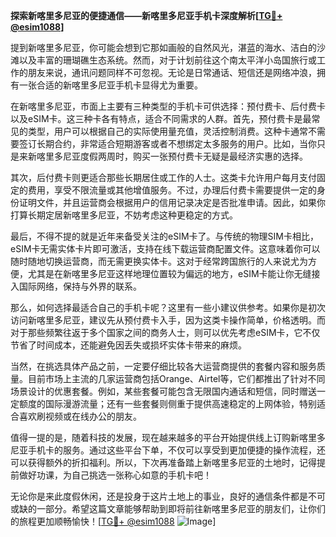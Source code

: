**探索新喀里多尼亚的便捷通信——新喀里多尼亚手机卡深度解析[[TG💪+ @esim1088](https://t.me/s/esim1088)]**

提到新喀里多尼亚，你可能会想到它那如画般的自然风光，湛蓝的海水、洁白的沙滩以及丰富的珊瑚礁生态系统。然而，对于计划前往这个南太平洋小岛国旅行或工作的朋友来说，通讯问题同样不可忽视。无论是日常通话、短信还是网络冲浪，拥有一张合适的新喀里多尼亚手机卡显得尤为重要。

在新喀里多尼亚，市面上主要有三种类型的手机卡可供选择：预付费卡、后付费卡以及eSIM卡。这三种卡各有特点，适合不同需求的人群。首先，预付费卡是最常见的类型，用户可以根据自己的实际使用量充值，灵活控制消费。这种卡通常不需要签订长期合约，非常适合短期游客或者不想绑定太多服务的用户。比如，当你只是来新喀里多尼亚度假两周时，购买一张预付费卡无疑是最经济实惠的选择。

其次，后付费卡则更适合那些长期居住或工作的人士。这类卡允许用户每月支付固定的费用，享受不限流量或其他增值服务。不过，办理后付费卡需要提供一定的身份证明文件，并且运营商会根据用户的信用记录决定是否批准申请。因此，如果你打算长期定居新喀里多尼亚，不妨考虑这种更稳定的方式。

最后，不得不提的就是近年来备受关注的eSIM卡了。与传统的物理SIM卡相比，eSIM卡无需实体卡片即可激活，支持在线下载运营商配置文件。这意味着你可以随时随地切换运营商，而无需更换实体卡。这对于经常跨国旅行的人来说尤为方便，尤其是在新喀里多尼亚这样地理位置较为偏远的地方，eSIM卡能让你无缝接入国际网络，保持与外界的联系。

那么，如何选择最适合自己的手机卡呢？这里有一些小建议供参考。如果你是初次访问新喀里多尼亚，建议先从预付费卡入手，因为这类卡操作简单，价格透明。而对于那些频繁往返于多个国家之间的商务人士，则可以优先考虑eSIM卡，它不仅节省了时间成本，还能避免因丢失或损坏实体卡带来的麻烦。

当然，在挑选具体产品之前，一定要仔细比较各大运营商提供的套餐内容和服务质量。目前市场上主流的几家运营商包括Orange、Airtel等，它们都推出了针对不同场景设计的优惠套餐。例如，某些套餐可能包含无限国内通话和短信，同时赠送一定额度的国际漫游流量；还有一些套餐则侧重于提供高速稳定的上网体验，特别适合喜欢刷视频或在线办公的朋友。

值得一提的是，随着科技的发展，现在越来越多的平台开始提供线上订购新喀里多尼亚手机卡的服务。通过这些平台下单，不仅可以享受到更加便捷的操作流程，还可以获得额外的折扣福利。所以，下次再准备踏上新喀里多尼亚的土地时，记得提前做好功课，为自己挑选一张称心如意的手机卡吧！

无论你是来此度假休闲，还是投身于这片土地上的事业，良好的通信条件都是不可或缺的一部分。希望这篇文章能够帮助到即将前往新喀里多尼亚的朋友们，让你们的旅程更加顺畅愉快！[[TG💪+ @esim1088](https://t.me/s/esim1088) ![Image](https://i.postimg.cc/4NQfJmqS/Snipaste-2025-05-13-00-14-12.png)]